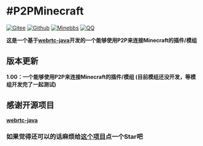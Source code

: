 # #P2PMinecraft

[![Gitee](https://img.shields.io/badge/Gitee-P2PMinecraft-red)](https://gitee.com/Mortal1063/P2PMinecraft)
[![Github](https://img.shields.io/badge/Github-P2PMinecraft-brightgreen)](https://github.com/Mortal1063/P2PMinecraft)
[![Minebbs](https://img.shields.io/badge/MineBBS-P2PMinecraft-blue)](https://www.minebbs.com/resources/P2PMinecraft.10163/)
[![QQ](https://img.shields.io/badge/QQ-746384524-yellow)](http://qm.qq.com/cgi-bin/qm/qr?_wv=1027&k=cXQcs80dVZ9aj0bH-4F88JmEOOCoSQbw&authKey=WduVfq7rEkM64bc3szCoZqgUXWRilY1O2LF1u7yKL4t1QG4tPq0oOM%2BXiv7Tbif9&noverify=0&group_code=746384524)

**这是一个基于[webrtc-java](https://github.com/devopvoid/webrtc-java)开发的一个能够使用P2P来连接Minecraft的插件/模组**

##  版本更新

**1.00：一个能够使用P2P来连接Minecraft的插件/模组 (目前模组还没开发，等模组开发完了一起测试)**

##  感谢开源项目

**[webrtc-java](https://github.com/devopvoid/webrtc-java)**

### 如果觉得还可以的话麻烦给[这个项目](https://github.com/Mortal1063/P2PMinecraft)点一个Star吧
